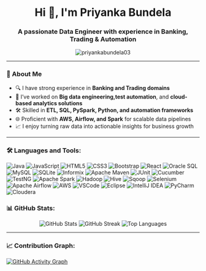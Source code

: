 <h1 align="center">Hi 👋, I'm Priyanka Bundela</h1>
<h3 align="center">A passionate Data Engineer with experience in Banking, Trading & Automation</h3>

<p align="center">
  <img src="https://komarev.com/ghpvc/?username=priyankabundela03&label=Profile%20views&color=0e75b6&style=flat" alt="priyankabundela03" />
</p>

---

### 💼 About Me

- 🔍 I have strong experience in **Banking and Trading domains**  
- 🤖 I’ve worked on **Big data engineering,test automation**, and **cloud-based analytics solutions**
- 🛠️ Skilled in **ETL, SQL, PySpark, Python, and automation frameworks**
- 🌐 Proficient with **AWS, Airflow, and Spark** for scalable data pipelines
- 📈 I enjoy turning raw data into actionable insights for business growth


---

### 🛠️ Languages and Tools:

![Java](https://img.shields.io/badge/Java-ED8B00?style=flat-square&logo=openjdk&logoColor=white)
![JavaScript](https://img.shields.io/badge/JavaScript-F7DF1E?style=flat-square&logo=javascript&logoColor=black)
![HTML5](https://img.shields.io/badge/HTML5-E34F26?style=flat-square&logo=html5&logoColor=white)
![CSS3](https://img.shields.io/badge/CSS3-1572B6?style=flat-square&logo=css3&logoColor=white)
![Bootstrap](https://img.shields.io/badge/Bootstrap-563D7C?style=flat-square&logo=bootstrap&logoColor=white)
![React](https://img.shields.io/badge/React-20232A?style=flat-square&logo=react&logoColor=61DAFB)
![Oracle SQL](https://img.shields.io/badge/Oracle-F80000?style=flat-square&logo=oracle&logoColor=white)
![MySQL](https://img.shields.io/badge/MySQL-00000F?style=flat-square&logo=mysql&logoColor=white)
![SQLite](https://img.shields.io/badge/SQLite-07405E?style=flat-square&logo=sqlite&logoColor=white)
![Informix](https://img.shields.io/badge/Informix-0064B1?style=flat-square&logo=ibm&logoColor=white)
![Apache Maven](https://img.shields.io/badge/Maven-C71A36?style=flat-square&logo=apachemaven&logoColor=white)
![JUnit](https://img.shields.io/badge/JUnit-25A162?style=flat-square&logo=junit5&logoColor=white)
![Cucumber](https://img.shields.io/badge/Cucumber-23D96C?style=flat-square&logo=cucumber&logoColor=white)
![TestNG](https://img.shields.io/badge/TestNG-F6B94C?style=flat-square)
![Apache Spark](https://img.shields.io/badge/Apache%20Spark-E25A1C?style=flat-square&logo=apachespark&logoColor=white)
![Hadoop](https://img.shields.io/badge/Hadoop-66CCFF?style=flat-square&logo=apachehadoop&logoColor=black)
![Hive](https://img.shields.io/badge/Hive-FDEE21?style=flat-square&logo=apachehive&logoColor=black)
![Sqoop](https://img.shields.io/badge/Sqoop-2E8B57?style=flat-square)
![Selenium](https://img.shields.io/badge/Selenium-43B02A?style=flat-square&logo=selenium&logoColor=white)
![Apache Airflow](https://img.shields.io/badge/Apache%20Airflow-017CEE?style=flat-square&logo=apacheairflow&logoColor=white)
![AWS](https://img.shields.io/badge/AWS-232F3E?style=flat-square&logo=amazon-aws&logoColor=white)
![VSCode](https://img.shields.io/badge/VSCode-007ACC?style=flat-square&logo=visualstudiocode&logoColor=white)
![Eclipse](https://img.shields.io/badge/Eclipse-2C2255?style=flat-square&logo=eclipseide&logoColor=white)
![IntelliJ IDEA](https://img.shields.io/badge/IntelliJ%20IDEA-000000?style=flat-square&logo=intellijidea&logoColor=white)
![PyCharm](https://img.shields.io/badge/PyCharm-143?style=flat-square&logo=pycharm&logoColor=white)
![Cloudera](https://img.shields.io/badge/Cloudera-EC672C?style=flat-square&logo=cloudera&logoColor=white)


### 📊 GitHub Stats:

<p align="center">
  <img src="https://github-readme-stats.vercel.app/api?username=x22247734&show_icons=true&theme=tokyonight" alt="GitHub Stats" />
  <img src="https://github-readme-streak-stats.herokuapp.com/?user=x22247734&theme=tokyonight" alt="GitHub Streak" />
  <img src="https://github-readme-stats.vercel.app/api/top-langs/?username=x22247734&layout=compact&theme=tokyonight" alt="Top Languages" />
</p>

---

### 📈 Contribution Graph:

[![GitHub Activity Graph](https://github-readme-activity-graph.vercel.app/graph?username=x22247734&theme=react-dark)](https://github.com/ashutosh00710/github-readme-activity-graph)

